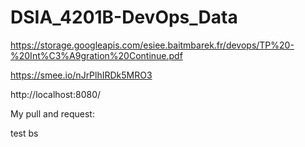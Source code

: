 # DSIA_4201B-DevOps_Data

https://storage.googleapis.com/esiee.baitmbarek.fr/devops/TP%20-%20Int%C3%A9gration%20Continue.pdf

https://smee.io/nJrPlhIRDk5MRO3

http://localhost:8080/

My pull and request:

test bs